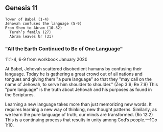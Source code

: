 ## Genesis 11

```
Tower of Babel (1-4)
Jehovah confuses the language (5-9)
From Shem to Abram (10-32)
  Terah’s family (27)
  Abram leaves Ur (31)
```

### "All the Earth Continued to Be of One Language"

11:1-4, 6-9 from workbook January 2020

At Babel, Jehovah scattered disobedient humans by confusing their language. Today he is gathering a great crowd out of all nations and tongues and giving them "a pure language" so that they "may call on the name of Jehovah, to serve him shoulder to shoulder." (Zep 3:9; Re 7:9) This "pure language" is the truth about Jehovah and his purposes as found in the Scriptures.

Learning a new language takes more than just memorizing new words. It requires learning a new way of thinking, new thought patterns. Similarly, as we learn the pure language of truth, our minds are transformed. (Ro 12:2) This is a continuing process that results in unity among God’s people.​—1Co 1:10.

